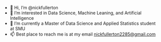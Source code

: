 - 👋 Hi, I’m @nickfullerton
- 👀 I’m interested in Data Science, Machine Leaning, and Artificial Intelligence
- 🌱 I’m currently a Master of Data Science and Applied Statistics student at SMU  
- 📫 Best place to reach me is at my email nickfullerton2285@gmail.com

<!---
nickfullerton/nickfullerton is a ✨ special ✨ repository because its `README.md` (this file) appears on your GitHub profile.
You can click the Preview link to take a look at your changes.
--->
